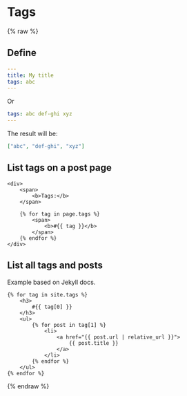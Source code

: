 # Tags

{% raw %}

## Define

```yaml
---
title: My title
tags: abc
---
```

Or

```yaml
tags: abc def-ghi xyz
---
```

The result will be:

```json
["abc", "def-ghi", "xyz"]
```


## List tags on a post page

```liquid
<div>
    <span>
        <b>Tags:</b>
    </span>

    {% for tag in page.tags %}
        <span>
            <b>#{{ tag }}</b>
        </span>
    {% endfor %}
</div>
```


## List all tags and posts

Example based on Jekyll docs.

```liquid
{% for tag in site.tags %}
    <h3>
        #{{ tag[0] }}
    </h3>
    <ul>
        {% for post in tag[1] %}
            <li>
                <a href="{{ post.url | relative_url }}">
                    {{ post.title }}
                </a>
            </li>
        {% endfor %}
    </ul>
{% endfor %}
```

{% endraw %}
